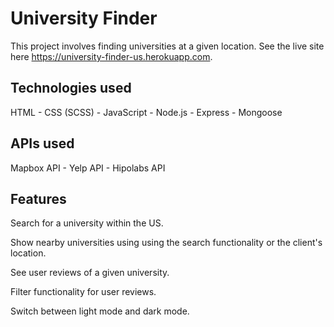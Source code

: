 # University Finder

This project involves finding universities at a given location. See the live site here https://university-finder-us.herokuapp.com.

## Technologies used

HTML - CSS (SCSS) - JavaScript - Node.js - Express - Mongoose

## APIs used

Mapbox API - Yelp API - Hipolabs API

## Features

Search for a university within the US.

Show nearby universities using using the search functionality or the client's location.

See user reviews of a given university.

Filter functionality for user reviews.

Switch between light mode and dark mode.

